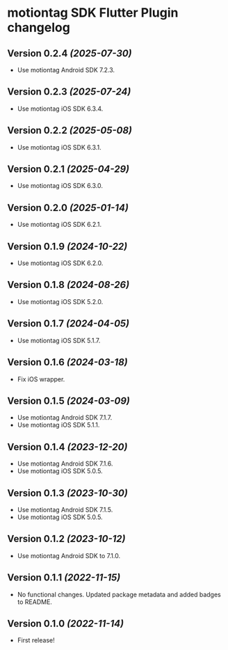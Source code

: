# motiontag SDK Flutter Plugin changelog

## Version 0.2.4 *(2025-07-30)*

- Use motiontag Android SDK 7.2.3.

## Version 0.2.3 *(2025-07-24)*

- Use motiontag iOS SDK 6.3.4.

## Version 0.2.2 *(2025-05-08)*

- Use motiontag iOS SDK 6.3.1.

## Version 0.2.1 *(2025-04-29)*

- Use motiontag iOS SDK 6.3.0.

## Version 0.2.0 *(2025-01-14)*

- Use motiontag iOS SDK 6.2.1.

## Version 0.1.9 *(2024-10-22)*

- Use motiontag iOS SDK 6.2.0.

## Version 0.1.8 *(2024-08-26)*

- Use motiontag iOS SDK 5.2.0.

## Version 0.1.7 *(2024-04-05)*

- Use motiontag iOS SDK 5.1.7.

## Version 0.1.6 *(2024-03-18)*

- Fix iOS wrapper.

## Version 0.1.5 *(2024-03-09)*

- Use motiontag Android SDK 7.1.7.
- Use motiontag iOS SDK 5.1.1.

## Version 0.1.4 *(2023-12-20)*

- Use motiontag Android SDK 7.1.6.
- Use motiontag iOS SDK 5.0.5.

## Version 0.1.3 *(2023-10-30)*

- Use motiontag Android SDK 7.1.5.
- Use motiontag iOS SDK 5.0.5.

## Version 0.1.2 *(2023-10-12)*

- Use motiontag Android SDK to 7.1.0.

## Version 0.1.1 *(2022-11-15)*

- No functional changes. Updated package metadata and added badges to README.

## Version 0.1.0 *(2022-11-14)*

- First release!
